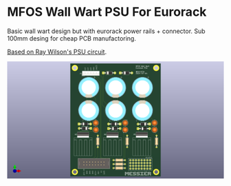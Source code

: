 # MFOS Wall Wart PSU For Eurorack

Basic wall wart design but with eurorack power rails + connector. Sub 100mm desing for cheap PCB manufactoring.

[Based on Ray Wilson's PSU circuit](https://shop.musicfromouterspace.com/cart/mfos-wall-wart-bipolar-power-supply).

![PCB](./mfos-wall-wart-eurorack-psu.png)
